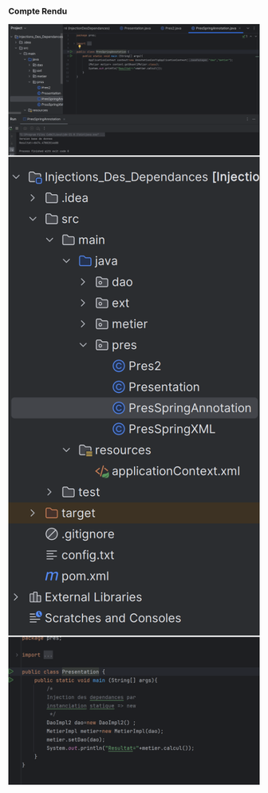 <h3>Compte Rendu</h3>
<img src="Captures/Capture1.png">
<img src="Captures/Capture2.png">
<img src="Captures/Capture3.png">

